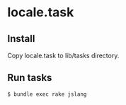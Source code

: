 # locale.task



## Install

Copy locale.task to lib/tasks directory.

## Run tasks

    $ bundle exec rake jslang

